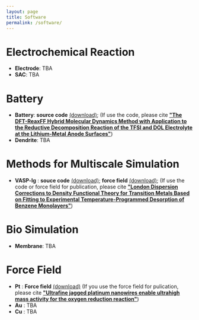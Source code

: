 ```yaml
---
layout: page
title: Software
permalink: /software/
---
```


# **Electrochemical Reaction**
- **Electrode**: TBA
- **SAC**: TBA

# **Battery**
- **Battery**: **source code** [(download)](https://tcheng-suda.github.io/downloads/jz0c03126_si_003.txt); (If use the code, please cite [**"The DFT-ReaxFF Hybrid Molecular Dynamics Method with Application to the Reductive Decomposition Reaction of the TFSI and DOL Electrolyte at the Lithium-Metal Anode Surfaces"**](https://tcheng-suda.github.io/downloads/jz0c03126_si_003.txt))
- **Dendrite**: TBA

# **Methods for Multiscale Simulation**
- **VASP-lg** : **souce code** [(download)](https://tcheng-suda.github.io/downloads/jz0c03126_si_003.txt); **force field** [(download)](https://tcheng-suda.github.io/downloads/jz0c03126_si_001.txt); (If use the code or force field for publication, please cite [**"London Dispersion Corrections to Density Functional Theory for Transition Metals Based on Fitting to Experimental Temperature-Programmed Desorption of Benzene Monolayers"**](https://pubs.acs.org/doi/10.1021/acs.jpclett.0c03126))

# **Bio Simulation**
- **Membrane**: TBA

# **Force Field**
- **Pt** : **Force field** [(download)](https://tcheng-suda.github.io/downloads/ffield-pt) (If you use the force field for pulication, please cite [**"Ultrafine jagged platinum nanowires enable ultrahigh mass activity for the oxygen reduction reaction"**](http://dx.doi.org/10.1126/science.aaf9050))
- **Au** : TBA
- **Cu** : TBA
